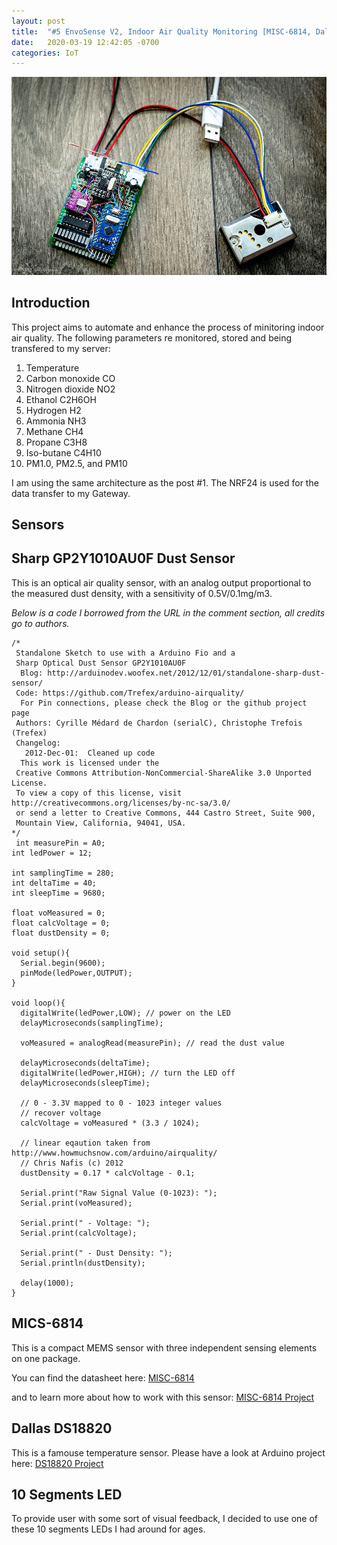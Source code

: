 ```yaml
---
layout: post
title:  "#5 EnvoSense V2, Indoor Air Quality Monitoring [MISC-6814, Dallas DS18820, and SHARP Dust Sensor]."
date:   2020-03-19 12:42:05 -0700
categories: IoT
---
```


![EnvoSense V2](/assets/img/5EnvoDevice.png)

## Introduction

This project aims to automate and enhance the process of minitoring indoor air quality. The following parameters re monitored, stored and being transfered to my server:
1. Temperature
2. Carbon monoxide CO
3. Nitrogen dioxide NO2 
4. Ethanol C2H6OH 
5. Hydrogen H2
6. Ammonia NH3
7. Methane CH4
8. Propane C3H8 
9. Iso-butane C4H10 
10. PM1.0, PM2.5, and PM10

I am using the same architecture as the post #1. The NRF24 is used for the data transfer to my Gateway. 

## Sensors
## Sharp GP2Y1010AU0F Dust Sensor
This is an optical air quality sensor, with an analog output proportional to the measured dust density, with a sensitivity of 0.5V/0.1mg/m3.

*Below is a code I borrowed from the URL in the comment section, all credits go to authors.*


```
/*
 Standalone Sketch to use with a Arduino Fio and a
 Sharp Optical Dust Sensor GP2Y1010AU0F
  Blog: http://arduinodev.woofex.net/2012/12/01/standalone-sharp-dust-sensor/
 Code: https://github.com/Trefex/arduino-airquality/
  For Pin connections, please check the Blog or the github project page
 Authors: Cyrille Médard de Chardon (serialC), Christophe Trefois (Trefex)
 Changelog:
   2012-Dec-01:  Cleaned up code
  This work is licensed under the
 Creative Commons Attribution-NonCommercial-ShareAlike 3.0 Unported License.
 To view a copy of this license, visit http://creativecommons.org/licenses/by-nc-sa/3.0/
 or send a letter to Creative Commons, 444 Castro Street, Suite 900,
 Mountain View, California, 94041, USA.
*/
 int measurePin = A0;
int ledPower = 12;
 
int samplingTime = 280;
int deltaTime = 40;
int sleepTime = 9680;
 
float voMeasured = 0;
float calcVoltage = 0;
float dustDensity = 0;
 
void setup(){
  Serial.begin(9600);
  pinMode(ledPower,OUTPUT);
}
 
void loop(){
  digitalWrite(ledPower,LOW); // power on the LED
  delayMicroseconds(samplingTime);
 
  voMeasured = analogRead(measurePin); // read the dust value
 
  delayMicroseconds(deltaTime);
  digitalWrite(ledPower,HIGH); // turn the LED off
  delayMicroseconds(sleepTime);
 
  // 0 - 3.3V mapped to 0 - 1023 integer values
  // recover voltage
  calcVoltage = voMeasured * (3.3 / 1024);
 
  // linear eqaution taken from http://www.howmuchsnow.com/arduino/airquality/
  // Chris Nafis (c) 2012
  dustDensity = 0.17 * calcVoltage - 0.1;
 
  Serial.print("Raw Signal Value (0-1023): ");
  Serial.print(voMeasured);
 
  Serial.print(" - Voltage: ");
  Serial.print(calcVoltage);
 
  Serial.print(" - Dust Density: ");
  Serial.println(dustDensity);
 
  delay(1000);
}
```

## MICS-6814
This is a compact MEMS sensor with three independent sensing elements on one package.

You can find the datasheet here: [MISC-6814](https://www.sgxsensortech.com/content/uploads/2015/02/1143_Datasheet-MiCS-6814-rev-8.pdf)

and to learn more about how to work with this sensor: [MISC-6814 Project](http://kstobbe.dk/2019/02/16/esp32-pms5003-bme280-mics6814-sensor-build/)

## Dallas DS18820

This is a famouse temperature sensor. Please have a look at Arduino project here: [DS18820 Project](https://create.arduino.cc/projecthub/TheGadgetBoy/ds18b20-digital-temperature-sensor-and-arduino-9cc806)

## 10 Segments LED
To provide user with some sort of visual feedback, I decided to use one of these 10 segments LEDs I had around for ages.
